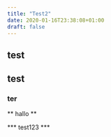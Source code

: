 ```yaml
---
title: "Test2"
date: 2020-01-16T23:38:08+01:00
draft: false
---
```


## test ##

## test

### ter


** hallo **

*** test123 ***


